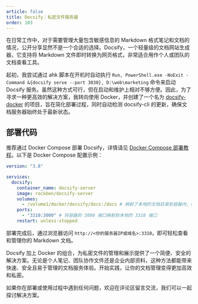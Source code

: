 ```yaml
---
article: false
title: Docsify：私密文件服务器
order: 103
---
```


在日常工作中，对于需要管理大量包含敏感信息的 Markdown 格式笔记和文档的情况，公开分享显然不是一个合适的选择。Docsify，一个轻量级的文档网站生成器，它支持将 Markdown 文件即时转换为网页格式，非常适合用作个人或团队的文档查看工具。

起初，我尝试通过 ahk 脚本在开机时自动执行 `Run, PowerShell.exe -NoExit -Command &{docsify serve --port 3030}, D:\web\marketing` 命令来启动 Docsify 服务。虽然这种方式可行，但在启动和维护上相对不够方便。因此，为了寻求一种更高效的解决方案，我转向使用 Docker，并创建了一个名为 [docsify-docker](https://github.com/rockbenben/docsify-docker) 的项目，旨在简化部署过程，同时自动检测 docsify-cli 的更新，确保文档服务器始终处于最新状态。

## 部署代码

推荐通过 Docker Compose 部署 Docsify，详情请见 [Docker Compose 部署教程](./#%E9%83%A8%E7%BD%B2%E6%95%99%E7%A8%8B)。以下是 Docker Compose 配置示例：

```yml
version: "3.8"

services:
  docsify:
    container_name: docsify-server
    image: rockben/docsify-server
    volumes:
      - /volume1/docker/docsify/docs:/docs # 映射了本地的文档目录到容器内，使得容器可以访问并展示这些 Markdown 文件
    ports:
      - "3310:3000" # 将容器的 3000 端口映射到本地的 3310 端口
    restart: unless-stopped
```

部署完成后，通过浏览器访问 `http://<你的服务器IP或域名>:3310`，即可轻松查看和管理你的 Markdown 文档。

Docsify 加上 Docker 的组合，为私密文件的管理和展示提供了一个简便、安全的解决方案。无论是个人笔记、团队协作文件还是企业内部资料，这种方法都能带来快速、安全且易于管理的文档服务体验。开始实践，让你的文档管理变得更加高效和私密。

如果你在部署或使用过程中遇到任何问题，欢迎在评论区留言交流，我们可以一起探讨解决方案。

